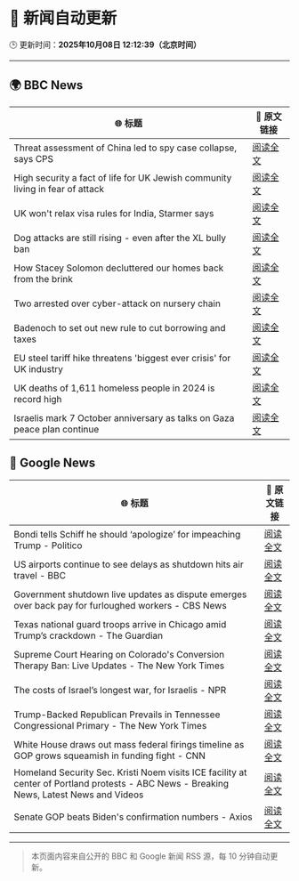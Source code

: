 # 🧠 新闻自动更新

🕒 更新时间：**2025年10月08日 12:12:39（北京时间）**

---

## 🌍 BBC News

| 🌐 标题 | 🔗 原文链接 |
|--------|-------------|
| Threat assessment of China led to spy case collapse, says CPS | [阅读全文](https://www.bbc.com/news/articles/cy8rl7e7xp3o?at_medium=RSS&at_campaign=rss) |
| High security a fact of life for UK Jewish community living in fear of attack | [阅读全文](https://www.bbc.com/news/articles/cly09x107e8o?at_medium=RSS&at_campaign=rss) |
| UK won't relax visa rules for India, Starmer says | [阅读全文](https://www.bbc.com/news/articles/c9wdzryk477o?at_medium=RSS&at_campaign=rss) |
| Dog attacks are still rising - even after the XL bully ban | [阅读全文](https://www.bbc.com/news/articles/cvgvy2yyv8mo?at_medium=RSS&at_campaign=rss) |
| How Stacey Solomon decluttered our homes back from the brink | [阅读全文](https://www.bbc.com/news/articles/cp8jzdzmqgro?at_medium=RSS&at_campaign=rss) |
| Two arrested over cyber-attack on nursery chain | [阅读全文](https://www.bbc.com/news/articles/cpvlgzk0xvpo?at_medium=RSS&at_campaign=rss) |
| Badenoch to set out new rule to cut borrowing and taxes | [阅读全文](https://www.bbc.com/news/articles/c39r8k27rm9o?at_medium=RSS&at_campaign=rss) |
| EU steel tariff hike threatens 'biggest ever crisis' for UK industry | [阅读全文](https://www.bbc.com/news/articles/cwy875px79po?at_medium=RSS&at_campaign=rss) |
| UK deaths of 1,611 homeless people in 2024 is record high | [阅读全文](https://www.bbc.com/news/articles/cvg9ygnj44no?at_medium=RSS&at_campaign=rss) |
| Israelis mark 7 October anniversary as talks on Gaza peace plan continue | [阅读全文](https://www.bbc.com/news/articles/c24rj4pg05no?at_medium=RSS&at_campaign=rss) |

## 📰 Google News

| 🌐 标题 | 🔗 原文链接 |
|--------|-------------|
| Bondi tells Schiff he should ‘apologize’ for impeaching Trump - Politico | [阅读全文](https://news.google.com/rss/articles/CBMilAFBVV95cUxOLS0ybTVGQVJncG53b0NtVGlnTDlWYUNsNWIzWWczSk9aa3FVOXV1dnhlbmtlblVvTnhSdFhxTXhBUWQ2c01KeFYzSC1iSWZENEZwSHNhTmlIaERZQzNlVW5OUUVQVEVxR2l1MDAyNHF0eVJYd0V6UDg4WlJoVjlUNUExRVc1VWRBUGkya0c1Zk4yR0Nk?oc=5) |
| US airports continue to see delays as shutdown hits air travel - BBC | [阅读全文](https://news.google.com/rss/articles/CBMiWkFVX3lxTFBuWnVpMVFyTURzR09xRHBsakVIdUpEZThzQkliSkhUc1BGczJwQmlCVlktYjhKV05MM0FVSUF3RDA5VUh3TXpQX2FaTC1EUF9yUHQ3RmpfbnU0UdIBX0FVX3lxTFBTWkRETlRsejBUVHFyM3UySWFzUndENjFtQnJVZ09jX2V3bnlZX0xQMjVDVThDZFU0X2pFYTdUZzRCbTc4ZkhkdmZCQktZRUNTZVBPTnktV0R3Q0oySGhV?oc=5) |
| Government shutdown live updates as dispute emerges over back pay for furloughed workers - CBS News | [阅读全文](https://news.google.com/rss/articles/CBMiqgFBVV95cUxNMTQtMEFxRS1MaW9FMUxRdlhqRlBJMmx1Y2RwempQRkQ3Y0xJd2hic2hja05ZY3ZfeFR1M1N3eDk3WXRQTDJ1dFdDUWZJOGlfLS1WTG9vcTdOVmNwX1diY29WY19VTFhKeW0zWFJSaE9COXlBU0dtUDNlV0VwVmJrZ2tWUlFBdURrdE1NWU9OcGlDQVRKZTVVQThfeVFTb3MwV0FZN3JaMldrZ9IBrwFBVV95cUxQY2Ftak03UnhZN3hvMHhnZEgwREh6VXd2YnZmZ1doYlk3S01YOUF5d3paZzBMWklGalk2U0F0S0F3VDNCQXBmS01raVhZRzRUanRlb0dGbDk5ZzhzRExvSFl4NnlKZzRkbzdnOHRURjNLamg5OUZpT1UyaFp4TlpCOXBIU2NyYUlKN3RWNE1tcXBBU19DbV9EUDZLTWRhUXRIOHRacVkzVnlfanZWbEow?oc=5) |
| Texas national guard troops arrive in Chicago amid Trump’s crackdown - The Guardian | [阅读全文](https://news.google.com/rss/articles/CBMikwFBVV95cUxPRUt0b0hrRTQwcHYxeEp3VFlkTENuUWVVeUN0dk1vN1NXcDV3RW9yVldmTndQWGI4REU5dXRld1VJa0RfTmJ3WW1OYmRERmppMkszel95a0dHS2VsTU41WHNsQ0VfUzJLeDl5cmdNc0tBa3VEOERlcEJhU0xIZ0pPUFRXNnJuMGVIRVZqSVJHMTZlaVk?oc=5) |
| Supreme Court Hearing on Colorado's Conversion Therapy Ban: Live Updates - The New York Times | [阅读全文](https://news.google.com/rss/articles/CBMigAFBVV95cUxNWldnNFpFQUhIamNVbWxTQXBHb0RXRC1teFh6OWx2U0RhTW53VlFLWG5BS09hSjJWSTJyblFTQ2QxNzgySS1sXzlXRDd6NWFXWFo3cU45UHd6Ny1wZDk5Sno2dTQ3bGZTVFg4eXRkMmkxc3FPRDI2R1RhN3d6Wk9NMA?oc=5) |
| The costs of Israel’s longest war, for Israelis - NPR | [阅读全文](https://news.google.com/rss/articles/CBMilwFBVV95cUxQcUpSRkt6OHp6Sk9HSVFPTHlEQS1iZEpNSDBkQXpaWU9jX2ROVXdJMGFJNFZ5UFRiQS1meF81VkJFaHkzM04zNFhaVVZydU5ONHlxcGNzODFMRXM1YnBTc2xwcHZlZ3B3VWhadFF6V0ZQdy1MUEhhR25TVVJmaVZfcnB0bkh0SUxGSDJseURqdFVGcFFsNkRr?oc=5) |
| Trump-Backed Republican Prevails in Tennessee Congressional Primary - The New York Times | [阅读全文](https://news.google.com/rss/articles/CBMihAFBVV95cUxQa3o5THpmU2huc21RUGE4WEQ2MEsyRzRscGZLRElRUmsyWWc4TEJOc2VZc2l2V1AwWnNJTWVVd0htZ1Mwck0ya2k1N1VHVEJJbXczaDB6WUk3TXJ0RjFKU1pxck9idVE1emx3Z2pSdUQ3dEdWSTZUZDFYQ0tPQ2ZRRC0wSm4?oc=5) |
| White House draws out mass federal firings timeline as GOP grows squeamish in funding fight - CNN | [阅读全文](https://news.google.com/rss/articles/CBMijgFBVV95cUxNZUdWcXhlTWhXSmpMVjVlSHlocnBNV3A0T2IyTUhNeUVwUlVXaE9XeE1NV1hRYUthelA2ZXFmZThNZmlfOWc3SWxwZG1pMFNKWnBxOFRNUHNTbExLOEJIbGpnczBTZDNNUGZFbWFMWjY5c0lTSHVQaG4xNnpiOTRyZXBCS04tNVJBM2RMUW5n?oc=5) |
| Homeland Security Sec. Kristi Noem visits ICE facility at center of Portland protests - ABC News - Breaking News, Latest News and Videos | [阅读全文](https://news.google.com/rss/articles/CBMihAFBVV95cUxOLVRpcnBiVmg5UkY5SDh4ajdlY25kZk5Gd1VZbUdQQUZyQjFtd0RHaDJ5cjFuTzFSTFhoaGpuYVFXU0tMU2dsNktsb2ZqRzRCc1JoZk9GZlFvdTB5dVhHTFkwSU1OTWpIdGY4MGw1cWNLMmhKTTdaSDBtNV9tYXJpdW10eXrSAYoBQVVfeXFMUFFjOU9td3RKZ2k0bFVFUjZWcVBwN1d3OUpXNkRlaGc4cktCUTE3OFk0SmJZLXNsTzZwZXpsbDR4NmQ3Zm1Mc0RVSEFwYzZkTWdCbU5LQTFDT3ZfUG1BVFNleXRMTU5lUjVsTVBtTUEtc2ZGSEo0SExwQ0EwWUpzcHhDSzBmUTBhUjh3?oc=5) |
| Senate GOP beats Biden's confirmation numbers - Axios | [阅读全文](https://news.google.com/rss/articles/CBMifEFVX3lxTE9qRlUxTXRQWFhyQmM2UGNJSHd6QlIxTXpHN2VsMDBOX2g3QkEzajktaFdlMTVXQnJHZnVxVXc3alhKand5elJNTnhWSW5RamtiUU5LWlpUaFZ2ZDFvT0Q5LWpMYTVEZ0VrMWJjSXlrNk95Tkt1LTh4QXlnV3k?oc=5) |

---
> 本页面内容来自公开的 BBC 和 Google 新闻 RSS 源，每 10 分钟自动更新。